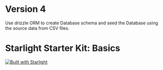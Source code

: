 # Version 4

Use drizzle ORM to create Database schema and seed the Database using the source data from CSV files.

# Starlight Starter Kit: Basics

[![Built with Starlight](https://astro.badg.es/v2/built-with-starlight/tiny.svg)](https://starlight.astro.build)